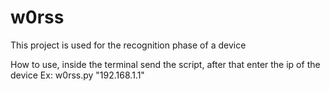 # w0rss
This project is used for the recognition phase of a device

How to use, inside the terminal send the script, after that enter the ip of the device 
Ex: w0rss.py "192.168.1.1"
